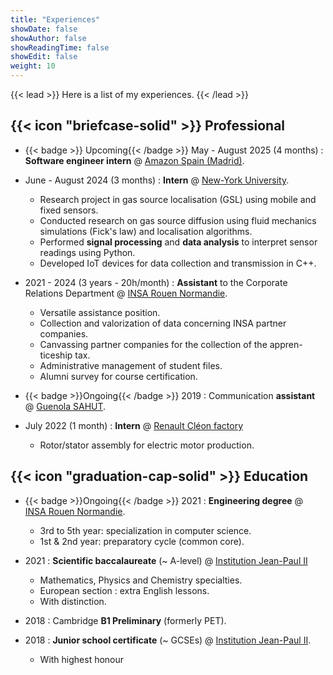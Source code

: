 ```yaml
---
title: "Experiences"
showDate: false
showAuthor: false
showReadingTime: false
showEdit: false
weight: 10
---
```


{{< lead >}}
Here is a list of my experiences.
{{< /lead >}}

## {{< icon "briefcase-solid" >}} Professional

- {{< badge >}} Upcoming{{< /badge >}} May - August 2025 (4 months) : **Software engineer intern** @ [Amazon Spain (Madrid)](https://www.amazon.es/).

- June - August 2024 (3 months) : **Intern** @ [New-York University](https://www.nyu.edu/).

  - Research project in gas source localisation (GSL) using mobile and fixed sensors.
  - Conducted research on gas source diffusion using fluid mechanics simulations (Fick's law) and localisation algorithms.
  - Performed **signal processing** and **data analysis** to interpret sensor readings using Python.
  - Developed IoT devices for data collection and transmission in C++.

- 2021 - 2024 (3 years - 20h/month) : **Assistant** to the Corporate Relations Department @ [INSA Rouen Normandie](https://www.insa-rouen.fr).

  - Versatile assistance position.
  - Collection and valorization of data concerning INSA partner
    companies.
  - Canvassing partner companies for the collection of the appren-
    ticeship tax.
  - Administrative management of student files.
  - Alumni survey for course certification.

- {{< badge >}}Ongoing{{< /badge >}} 2019 : Communication **assistant** @ [Guenola SAHUT](https://guenola-sahut.fr/).

- July 2022 (1 month) : **Intern** @ [Renault Cléon factory](https://www.renaultgroup.com/groupe/implantations/usine-cleon/)
  - Rotor/stator assembly for electric motor production.

## {{< icon "graduation-cap-solid" >}} Education

- {{< badge >}}Ongoing{{< /badge >}}
  2021 : **Engineering degree** @ [INSA Rouen Normandie](https://www.insa-rouen.fr).

  - 3rd to 5th year: specialization in computer science.
  - 1st & 2nd year: preparatory cycle (common core).

- 2021 : **Scientific baccalaureate** (~ A-level) @ [Institution Jean-Paul II](https://www.institutionjeanpaul2.fr/)

  - Mathematics, Physics and Chemistry specialties.
  - European section : extra English lessons.
  - With distinction.

- 2018 : Cambridge **B1 Preliminary** (formerly PET).

- 2018 : **Junior school certificate** (~ GCSEs) @ [Institution Jean-Paul II](https://www.institutionjeanpaul2.fr/).
  - With highest honour

